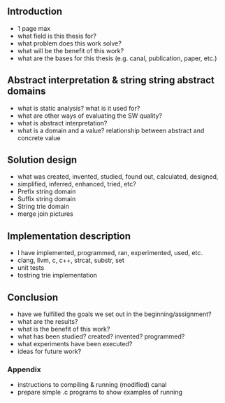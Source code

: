 ## Introduction

* 1 page max
* what field is this thesis for?
* what problem does this work solve?
* what will be the benefit of this work?
* what are the bases for this thesis (e.g. canal, publication, paper, etc.)

## Abstract interpretation & string string abstract domains
   
* what is static analysis? what is it used for?
* what are other ways of evaluating the SW quality?
* what is abstract interpretation?
* what is a domain and a value? relationship between abstract and concrete value
    
## Solution design

* what was created, invented, studied, found out, calculated, designed,
* simplified, inferred, enhanced, tried, etc?
* Prefix string domain
* Suffix string domain
* String trie domain
* merge join pictures

## Implementation description

* I have implemented, programmed, ran, experimented, used, etc.
* clang, llvm, c, c++, strcat, substr, set
* unit tests
* tostring trie implementation

## Conclusion

* have we fulfilled the goals we set out in the beginning/assignment?
* what are the results?
* what is the benefit of this work?
* what has been studied? created? invented? programmed?
* what experiments have been executed?
* ideas for future work?

### Appendix

* instructions to compiling & running (modified) canal
* prepare simple .c programs to show examples of running

